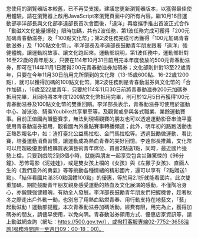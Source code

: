 您使用的瀏覽器版本較舊，已不再受支援。建議您更新瀏覽器版本，以獲得最佳使用體驗。請在瀏覽器上啟用JavaScript來瀏覽頁面中的所有內容。繼10月16日運動部李洋部長與文化部李遠部長首次會面後，「遠洋」再度攜手推出首波正式合作「動滋X文化能量爆發」限時加碼，共有2波任務，第1波任務完成可獲得「200元加碼青春動滋券」及「100點文化幣」；第2波任務完成可再獲得「100元加碼青春動滋券」及「100點文化幣」。李洋部長及李遠部長鼓勵青年朋友跟著「遠洋」強健體魄，讓運動說故事、讓文化跑起來。運動部說明，第1波任務中，運動部針對16至22歲的青年朋友，只要在114年10月31日前用完本年度發放的500元青春動滋券，即可在114年11月1日獲得200元青春動滋券加碼券；文化部則針對13至22歲青年，只要在今年11月30日前用完所領到的文化幣（13-15歲600點、16-22歲1200點），就可以獲得加碼的100點文化幣。第2波任務則是青春動滋券與文化幣的「合作加碼」，16歲至22歲青年，只要於114年11月30日前將青春動滋券200元加碼券抵用完畢，且同時將本年度1200點文化幣抵用完畢，則可於12月5日再獲得100元青春動滋券及100點文化幣的雙重回饋。李洋部長表示，青春動滋券可使用於運動中心、游泳池、騎乘Youbike共享單車等，及觀賞或參與各式職業、業餘運動賽事。目前正值國內職籃賽季，無法到現場觀賽的朋友也可以透過運動影音串流平臺使用青春動滋券抵用，觀看國內外重點賽事轉播頻道；此外，明年初的路跑活動也正熱烈報名中，如：渣打臺北公益馬拉松、金門馬拉松等。透過鼓勵做運動、看比賽，培養運動消費習慣，讓運動成為熱血青春的美好回憶。李遠部長推薦，文化幣可以用超級優惠價格購買表演藝術青年席位、買書2點送1點，同時，最近國片強勢上檔，只要到戲院2到3個小時，就能與朋友一起享受包含災難驚悚的《96分鐘》、恐怖電影《泥娃娃》，或是雙女孩上檔的《女孩》與《左撇子女孩》、直面人生的《我們意外的勇氣》等等挑動各種情緒的精彩國片，還可以享有「2點贈送1點」、「結伴看國片滿350點回饋100點」的優惠，等於用2.1折就能看國片。此次雙重加碼，期能鼓勵青年朋友親身感受運動的熱血及文化展演的感動，不僅陶冶身心，亦鍛鍊強健體魄，有助全人發展。李洋部長鼓勵青年朋友們把握機會，趁著秋冬之際走出戶外動一動，也別忘了用熱血點燃青春、用行動支持在地藝文，「藝」起動滋動！運動部提醒，本次青春動滋券加碼活動，經費有限，用完為止，獲得加碼券的朋友，請儘早使用，以免向隅。青春動滋券領用方式、優惠店家資訊等，請上動滋網查詢（網址：https://500.gov.tw/），或撥打客服專線02-7752-3658洽詢(服務時間週一至週日09：00-18：00)。